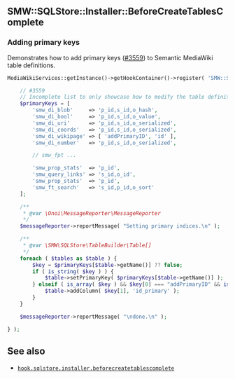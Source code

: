 ## SMW::SQLStore::Installer::BeforeCreateTablesComplete

### Adding primary keys

Demonstrates how to add primary keys ([#3559][issue-3559]) to Semantic MediaWiki table definitions.

```php
MediaWikiServices::getInstance()->getHookContainer()->register( 'SMW::SQLStore::Installer::BeforeCreateTablesComplete', function( array $tables, $messageReporter ) {

	// #3559
	// Incomplete list to only showcase how to modify the table definition
	$primaryKeys = [
		'smw_di_blob'     => 'p_id,s_id,o_hash',
		'smw_di_bool'     => 'p_id,s_id,o_value',
		'smw_di_uri'      => 'p_id,s_id,o_serialized',
		'smw_di_coords'   => 'p_id,s_id,o_serialized',
		'smw_di_wikipage' => [ 'addPrimaryID', 'id' ],
		'smw_di_number'   => 'p_id,s_id,o_serialized',

		// smw_fpt ...

		'smw_prop_stats'  => 'p_id',
		'smw_query_links' => 's_id,o_id',
		'smw_prop_stats'  => 'p_id',
		'smw_ft_search'   => 's_id,p_id,o_sort'
	];

	/**
	 * @var \Onoi\MessageReporter\MessageReporter
	 */
	$messageReporter->reportMessage( "Setting primary indices.\n" );

	/**
	 * @var \SMW\SQLStore\TableBuilder\Table[]
	 */
	foreach ( $tables as $table ) {
		$key = $primaryKeys[$table->getName()] ?? false;
		if ( is_string( $key ) ) {
			$table->setPrimaryKey( $primaryKeys[$table->getName()] );
		} elseif ( is_array( $key ) && $key[0] === "addPrimaryID" && is_string( $key[1] ?? false ) ) {
			$table->addColumn( $key[1], 'id_primary' );
		}
	}

	$messageReporter->reportMessage( "\ndone.\n" );

} );
```

## See also

- [`hook.sqlstore.installer.beforecreatetablescomplete`](https://github.com/SemanticMediaWiki/SemanticMediaWiki/blob/master/docs/technical/hooks/hook.sqlstore.installer.beforecreatetablescomplete.md)

[issue-3559]:https://github.com/SemanticMediaWiki/SemanticMediaWiki/issues/3559
